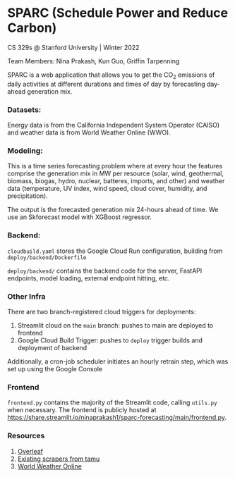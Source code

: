 # SPARC (Schedule Power and Reduce Carbon)

CS 329s @ Stanford University | Winter 2022

Team Members: Nina Prakash, Kun Guo, Griffin Tarpenning

SPARC is a web application that allows you to get the CO<sub>2</sub> emissions of daily activities at different durations and times of day by forecasting day-ahead generation mix.

### Datasets:

Energy data is from the California Independent System Operator (CAISO) and weather data is from World Weather Online (WWO).

### Modeling:

This is a time series forecasting problem where at every hour the features comprise the generation mix in MW per resource (solar, wind, geothermal, biomass, biogas, hydro, nuclear, batteres, imports, and other) and weather data (temperature, UV index, wind speed, cloud cover, humidity, and precipitation).

The output is the forecasted generation mix 24-hours ahead of time. We use an Skforecast model with XGBoost regressor.

### Backend: 

`cloudbuild.yaml` stores the Google Cloud Run configuration, building from `deploy/backend/Dockerfile`

`deploy/backend/` contains the backend code for the server, FastAPI endpoints, model loading, external endpoint hitting, etc.

### Other Infra

There are two branch-registered cloud triggers for deployments: 
1. Streamlit cloud on the `main` branch: pushes to main are deployed to frontend
2. Google Cloud Build Trigger: pushes to `deploy` trigger builds and deployment of backend

Additionally, a cron-job scheduler initiates an hourly retrain step, which was set up using the Google Console 

### Frontend

`frontend.py` contains the majority of the Streamlit code, calling `utils.py` when necessary. The frontend is publicly hosted at https://share.streamlit.io/ninaprakash1/sparc-forecasting/main/frontend.py.


### Resources

1. [Overleaf](https://www.overleaf.com/project/61e08b364ca87fbbf9d59f3a)
2. [Existing scrapers from tamu](https://github.com/tamu-engineering-research/COVID-EMDA/tree/master/parser)
3. [World Weather Online](https://www.worldweatheronline.com/developer/)
